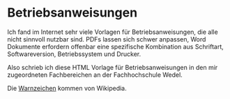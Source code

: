 # Betriebsanweisungen

Ich fand im Internet sehr viele Vorlagen für Betriebsanweisungen, die alle nicht sinnvoll nutzbar sind. PDFs lassen sich schwer anpassen, Word Dokumente erfordern offenbar eine spezifische Kombination aus Schriftart, Softwareversion, Betriebssystem und Drucker.

Also schrieb ich diese HTML Vorlage für Betriebsanweisungen in den mir zugeordneten Fachbereichen an der Fachhochschule Wedel.

Die [Warnzeichen](https://de.wikipedia.org/wiki/Warnzeichen) kommen von Wikipedia.
